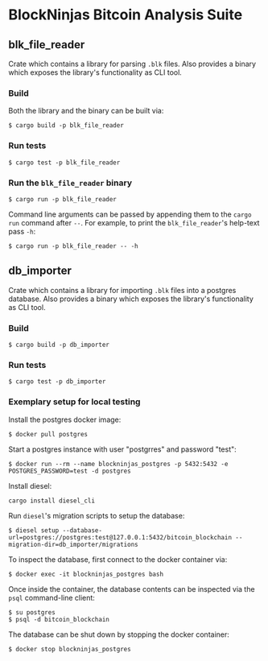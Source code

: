 # BlockNinjas Bitcoin Analysis Suite

## blk_file_reader

Crate which contains a library for parsing `.blk` files. Also provides a
binary which exposes the library's functionality as CLI tool.

### Build

Both the library and the binary can be built via:

```
$ cargo build -p blk_file_reader
```

### Run tests

```
$ cargo test -p blk_file_reader
```

### Run the `blk_file_reader` binary

```
$ cargo run -p blk_file_reader
```

Command line arguments can be passed by appending them to the `cargo run`
command after `--`. For example, to print the `blk_file_reader`'s help-text pass
`-h`:

```
$ cargo run -p blk_file_reader -- -h
```

## db_importer

Crate which contains a library for importing `.blk` files into a postgres
database. Also provides a binary which exposes the library's functionality as
CLI tool.

### Build

```
$ cargo build -p db_importer
```

### Run tests

```
$ cargo test -p db_importer
```

### Exemplary setup for local testing

Install the postgres docker image:

```
$ docker pull postgres
```

Start a postgres instance with user "postgrres" and password "test":

```
$ docker run --rm --name blockninjas_postgres -p 5432:5432 -e POSTGRES_PASSWORD=test -d postgres
```

Install diesel:

```
cargo install diesel_cli
```

Run `diesel`'s migration scripts to setup the database:

```
$ diesel setup --database-url=postgres://postgres:test@127.0.0.1:5432/bitcoin_blockchain --migration-dir=db_importer/migrations
```

To inspect the database, first connect to the docker container via:

```
$ docker exec -it blockninjas_postgres bash
```

Once inside the container, the database contents can be inspected via the `psql`
command-line client:

```
$ su postgres
$ psql -d bitcoin_blockchain
```

The database can be shut down by stopping the docker container:

```
$ docker stop blockninjas_postgres
```
